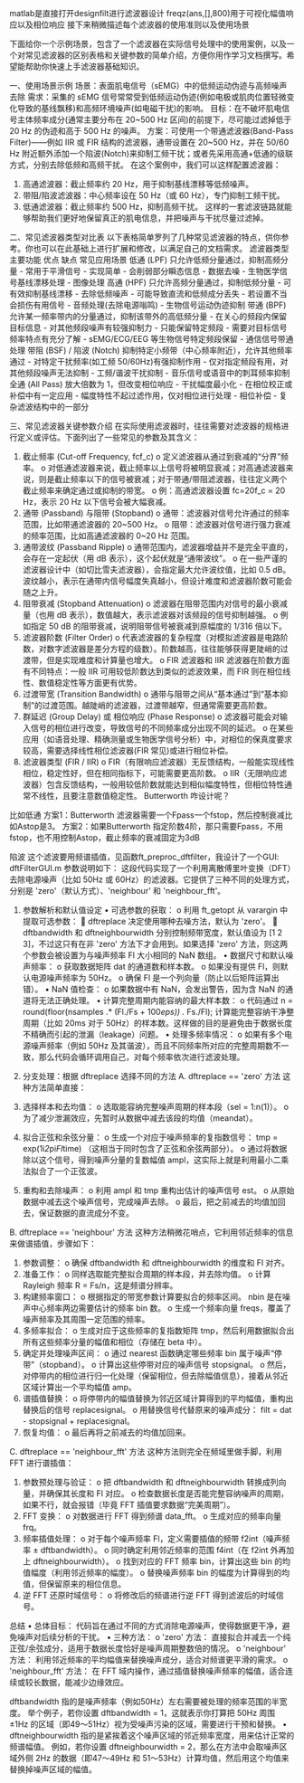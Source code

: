 matlab是直接打开designfilt进行滤波器设计
freqz(ans,[],800)用于可视化幅值响应以及相位响应
接下来稍微描述每个滤波器的使用准则以及使用场景


下面给你一个示例场景，包含了一个滤波器在实际信号处理中的使用案例，以及一个对常见滤波器的区别表格和关键参数的简单介绍，方便你用作学习文档撰写。希望能帮助你快速上手滤波器基础知识。

一、使用场景示例
场景：表面肌电信号（sEMG）中的低频运动伪迹与高频噪声去除
需求：采集的 sEMG 信号常常受到低频运动伪迹(例如电极或肌肉位置轻微变化导致的基线飘移)和高频环境噪声(如电磁干扰)的影响。
目标：在不破坏肌电信号主体频率成分(通常主要分布在 20~500 Hz 区间)的前提下，尽可能过滤掉低于 20 Hz 的伪迹和高于 500 Hz 的噪声。
方案：可使用一个带通滤波器(Band-Pass Filter)——例如 IIR 或 FIR 结构的滤波器，通带设置在 20~500 Hz，并在 50/60 Hz 附近额外添加一个陷波(Notch)来抑制工频干扰；或者先采用高通+低通的级联方式，分别去除低频和高频干扰。
在这个案例中，我们可以这样配置滤波器：
1.	高通滤波器：截止频率约 20 Hz，用于抑制基线漂移等低频噪声。
2.	带阻/陷波滤波器：中心频率设在 50 Hz（或 60 Hz），专门抑制工频干扰。
3.	低通滤波器：截止频率约 500 Hz，抑制高频干扰。
这样的一套滤波链路就能够帮助我们更好地保留真正的肌电信息，并把噪声与干扰尽量过滤掉。

二、常见滤波器类型对比表
以下表格简单罗列了几种常见滤波器的特点，供你参考。你也可以在此基础上进行扩展和修改，以满足自己的文档需求。
滤波器类型	主要功能	优点	缺点	常见应用场景
低通 (LPF)	只允许低频分量通过，抑制高频分量	- 常用于平滑信号 - 实现简单	- 会削弱部分瞬态信息	- 数据去噪 - 生物医学信号基线漂移处理 - 图像处理
高通 (HPF)	只允许高频分量通过，抑制低频分量	- 可有效抑制基线漂移 - 去除低频噪声	- 可能导致直流和低频成分丢失 - 若设置不当会损伤有用信号	- 音频处理(去除电源嗡鸣) - 生物信号运动伪迹抑制
带通 (BPF)	允许某一频率带内的分量通过，抑制该带外的高低频分量	- 在关心的频段内保留目标信息 - 对其他频段噪声有较强抑制力	- 只能保留特定频段 - 需要对目标信号频率特点有充分了解	- sEMG/ECG/EEG 等生物信号特定频段保留 - 通信信号带通处理
带阻 (BSF) / 陷波 (Notch)	抑制特定小频带（中心频率附近），允许其他频率通过	- 对特定干扰频率(如工频 50/60Hz)有强抑制作用	- 仅对指定频段有用，对其他频段噪声无法抑制	- 工频/谐波干扰抑制 - 音乐信号或语音中的刺耳频率抑制
全通 (All Pass)	放大倍数为 1，但改变相位响应	- 干扰幅度最小化 - 在相位校正或补偿中有一定应用	- 幅度特性不起过滤作用，仅对相位进行处理	- 相位补偿 - 复杂滤波结构中的一部分

三、常见滤波器关键参数介绍
在实际使用滤波器时，往往需要对滤波器的规格进行定义或评估。下面列出了一些常见的参数及其含义：
1.	截止频率 (Cut-off Frequency, fcf_c)
o	定义滤波器从通过到衰减的“分界”频率。
o	对低通滤波器来说，截止频率以上信号将被明显衰减；对高通滤波器来说，则是截止频率以下的信号被衰减；对于带通/带阻滤波器，往往定义两个截止频率来确定通过或抑制的带宽。
o	例：高通滤波器设置 fc=20f_c = 20 Hz，表示 20 Hz 以下信号会被大幅衰减。
2.	通带 (Passband) 与阻带 (Stopband)
o	通带：滤波器对信号允许通过的频率范围，比如带通滤波器的 20~500 Hz。
o	阻带：滤波器对信号进行强力衰减的频率范围，比如高通滤波器的 0~20 Hz 范围。
3.	通带波纹 (Passband Ripple)
o	通带范围内，滤波器增益并不是完全平直的，会存在一定起伏（用 dB 表示），这个起伏就是“通带波纹”。
o	在一些严谨的滤波器设计中（如切比雪夫滤波器），会指定最大允许波纹值，比如 0.5 dB。波纹越小，表示在通带内信号幅度失真越小，但设计难度和滤波器阶数可能会随之上升。
4.	阻带衰减 (Stopband Attenuation)
o	滤波器在阻带范围内对信号的最小衰减量（也用 dB 表示），数值越大，表示滤波器对该频段的信号抑制越强。
o	例如指定 50 dB 的阻带衰减，说明阻带信号被衰减到原幅度的 1/316 倍以下。
5.	滤波器阶数 (Filter Order)
o	代表滤波器的复杂程度（对模拟滤波器是电路阶数，对数字滤波器是差分方程的级数）。阶数越高，往往能够获得更陡峭的过渡带，但是实现难度和计算量也增大。
o	FIR 滤波器和 IIR 滤波器在阶数方面有不同特点：一般 IIR 可用较低阶数达到类似的滤波效果，而 FIR 则在相位线性、数值稳定性等方面更有优势。
6.	过渡带宽 (Transition Bandwidth)
o	通带与阻带之间从“基本通过”到“基本抑制”的过渡范围。越陡峭的滤波器，过渡带越窄，但通常需要更高阶数。
7.	群延迟 (Group Delay) 或 相位响应 (Phase Response)
o	滤波器可能会对输入信号的相位进行改变，导致信号的不同频率成分出现不同的延迟。
o	在某些应用（如语音处理、精确测量或生物医学信号分析）中，对相位的保真度要求较高，需要选择线性相位滤波器(FIR 常见)或进行相位补偿。
8.	滤波器类型 (FIR / IIR)
o	FIR（有限响应滤波器）无反馈结构，一般能实现线性相位，稳定性好，但在相同指标下，可能需要更高阶数。
o	IIR（无限响应滤波器）包含反馈结构，一般用较低阶数就能达到相似幅度特性，但相位特性通常不线性，且要注意数值稳定性。
Butterworth 咋设计呢？
 
比如低通
方案1：Butterworth 滤波器需要一个Fpass一个fstop，然后控制衰减比如Astop是3。
方案2：如果Butterworth 指定阶数4阶，那只需要Fpass，不用fstop，也不用控制Astop，截止频率的衰减固定为3dB

陷波
这个滤波要用频谱插值，见函数ft_preproc_dftfilter，我设计了一个GUI: dftFilterGUI.m
参数说明如下：
这段代码实现了一个利用离散傅里叶变换（DFT）去除电源噪声（比如 50Hz 或 60Hz）的滤波器。它提供了三种不同的处理方式，分别是 'zero'（默认方式）、'neighbour' 和 'neighbour_fft'。

1. 参数解析和默认值设定
•	可选参数的获取：
o	利用 ft_getopt 从 varargin 中提取可选参数： 
	dftreplace 决定使用哪种去噪方法，默认为 'zero'。
	dftbandwidth 和 dftneighbourwidth 分别控制频带宽度，默认值设为 [1 2 3]，不过这只有在非 'zero' 方法下才会用到。如果选择 'zero' 方法，则这两个参数会被设置为与噪声频率 Fl 大小相同的 NaN 数组。
•	数据尺寸和默认噪声频率：
o	获取数据矩阵 dat 的通道数和样本数。
o	如果没有提供 Fl，则默认电源噪声频率为 50Hz。
o	确保 Fl 是一个列向量（防止以后矩阵运算出错）。
•	NaN 值检查：
o	如果数据中有 NaN，会发出警告，因为含 NaN 的通道将无法正确处理。
•	计算完整周期内能容纳的最大样本数：
o	代码通过 n = round(floor(nsamples .* (Fl./Fs + 100*eps)) .* Fs./Fl); 计算能完整容纳干净整周期（比如 20ms 对于 50Hz）的样本数。这样做的目的是避免由于数据长度不精确而引起的泄漏（leakage）问题。
•	处理多频率情况：
o	如果有多个电源噪声频率（例如 50Hz 及其谐波），而且不同频率所对应的完整周期数不一致，那么代码会循环调用自己，对每个频率依次进行滤波处理。

2. 分支处理：根据 dftreplace 选择不同的方法
A. dftreplace == 'zero' 方法
这种方法简单直接：
1.	选择样本和去均值：
o	选取能容纳完整噪声周期的样本段（sel = 1:n(1)）。
o	为了减少泄漏效应，先暂时从数据中减去该段的均值（meandat）。
2.	拟合正弦和余弦分量：
o	生成一个对应于噪声频率的复指数信号：
tmp = exp(1i*2*pi*Fl*time)
（这相当于同时包含了正弦和余弦两部分）。
o	通过将数据除以这个信号，得到噪声分量的复数幅值 ampl，这实际上就是利用最小二乘法拟合了一个正弦波。
3.	重构和去除噪声：
o	利用 ampl 和 tmp 重构出估计的噪声信号 est。
o	从原始数据中减去这个噪声信号，完成噪声去除。
o	最后，把之前减去的均值加回去，保证数据的直流成分不变。

B. dftreplace == 'neighbour' 方法
这种方法稍微花哨点，它利用邻近频率的信息来做谱插值，步骤如下：
1.	参数调整：
o	确保 dftbandwidth 和 dftneighbourwidth 的维度和 Fl 对齐。
2.	准备工作：
o	同样选取能完整拟合周期的样本段，并去除均值。
o	计算 Rayleigh 频率 R = Fs/n，这是频谱分辨率。
3.	构建频率窗口：
o	根据指定的带宽参数计算要拟合的频率区间。
nbin 是在噪声中心频率两边需要估计的频率 bin 数。
o	生成一个频率向量 freqs，覆盖了噪声频率及其周围一定范围的频率。
4.	多频率拟合：
o	生成对应于这些频率的复指数矩阵 tmp，然后利用数据拟合出所有这些频率分量的幅值和相位（存储在 beta 中）。
5.	确定并处理噪声区间：
o	通过 nearest 函数确定哪些频率 bin 属于噪声“停带”（stopband）。
o	计算出这些停带对应的噪声信号 stopsignal。
o	然后，对停带内的相位进行归一化处理（保留相位，但去除幅值信息），接着从邻近区域计算出一个平均幅值 amp。
6.	谱插值替换：
o	将停带内的幅值替换为邻近区域计算得到的平均幅值，重构出替换后的信号 replacesignal。
o	用替换信号代替原来的噪声成分：
filt = dat - stopsignal + replacesignal。
7.	恢复均值：
o	最后再将之前减去的均值加回来。

C. dftreplace == 'neighbour_fft' 方法
这种方法则完全在频域里做手脚，利用 FFT 进行谱插值：
1.	参数预处理与验证：
o	把 dftbandwidth 和 dftneighbourwidth 转换成列向量，并确保其长度和 Fl 对应。
o	检查数据长度是否能完整容纳噪声的周期，如果不行，就会报错（毕竟 FFT 插值要求数据“完美周期”）。
2.	FFT 变换：
o	对数据进行 FFT 得到频谱 data_fft。
o	生成对应的频率向量 frq。
3.	频率插值处理：
o	对于每个噪声频率 Fl，定义需要插值的频带 f2int（噪声频率 ± dftbandwidth）。
o	同时确定利用邻近频率的范围 f4int（在 f2int 外再加上 dftneighbourwidth）。
o	找到对应的 FFT 频率 bin，计算出这些 bin 的均值幅度（利用邻近频率的幅度）。
o	替换噪声频率 bin 的幅度为计算得到的均值，但保留原来的相位信息。
4.	逆 FFT 还原时域信号：
o	将修改后的频谱进行逆 FFT 得到滤波后的时域信号。

总结
•	总体目标： 代码旨在通过不同的方式消除电源噪声，使得数据更干净，避免噪声对后续分析的干扰。
•	三种方法： 
o	'zero' 方法： 直接拟合并减去一个纯正弦/余弦成分，适用于数据长度恰好是噪声周期整数倍的情况。
o	'neighbour' 方法： 利用邻近频率的平均幅值来替换噪声成分，适合对频谱更平滑的需求。
o	'neighbour_fft' 方法： 在 FFT 域内操作，通过插值替换噪声频率的幅值，适合连续或较长数据，能减少边缘效应。

dftbandwidth 指的是噪声频率（例如50Hz）左右需要被处理的频率范围的半宽度。
举个例子，若你设置 dftbandwidth = 1，这就表示你打算把 50Hz 周围 ±1Hz 的区域（即49～51Hz）视为受噪声污染的区域，需要进行干预和替换。
•  dftneighbourwidth 指的是紧挨着这个噪声区域的邻近频率宽度，用来估计正常的频谱幅值。
例如，若你设置 dftneighbourwidth = 2，那么在方法中会取噪声区域外侧 2Hz 的数据（即47～49Hz 和 51～53Hz）计算均值，然后用这个均值来替换掉噪声区域的幅值。

